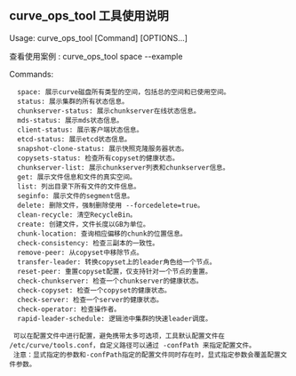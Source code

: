 <head><meta charset="UTF-8"></head>

## curve_ops_tool 工具使用说明

Usage: curve_ops_tool [Command] [OPTIONS...]

查看使用案例 : curve_ops_tool space --example
   
Commands:
   
      space: 展示curve磁盘所有类型的空间，包括总的空间和已使用空间。
      status: 展示集群的所有状态信息。
      chunkserver-status: 展示chunkserver在线状态信息。
      mds-status: 展示mds状态信息。
      client-status: 展示客户端状态信息。
      etcd-status: 展示etcd状态信息。
      snapshot-clone-status: 展示快照克隆服务器状态。
      copysets-status: 检查所有copyset的健康状态。
      chunkserver-list: 展示chunkserver列表和chunkserver信息。
      get: 展示文件信息和文件的真实空间。
      list: 列出目录下所有文件的文件信息。
      seginfo: 展示文件的segment信息。
      delete: 删除文件，强制删除使用 --forcedelete=true。
      clean-recycle: 清空RecycleBin。
      create: 创建文件，文件长度以GB为单位。
      chunk-location: 查询相应偏移的chunk的位置信息。
      check-consistency: 检查三副本的一致性。
      remove-peer: 从copyset中移除节点。
      transfer-leader: 转换copyset上的leader角色给一个节点。
      reset-peer: 重置copyset配置，仅支持针对一个节点的重置。
      check-chunkserver: 检查一个chunkserver的健康状态。
      check-copyset: 检查一个copyset的健康状态。
      check-server: 检查一个server的健康状态。
      check-operator: 检查操作者。
      rapid-leader-schedule: 逻辑池中集群的快速leader调度。
	  
     可以在配置文件中进行配置，避免携带太多可选项，工具默认配置文件在 /etc/curve/tools.conf，自定义路径可以通过 -confPath 来指定配置文件。
     注意：显式指定的参数和-confPath指定的配置文件同时存在时，显式指定参数会覆盖配置文件参数。